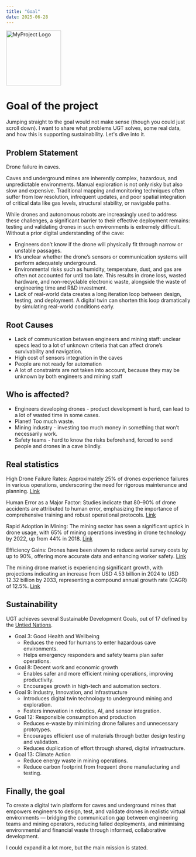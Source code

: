 ```yaml
---
title: "Goal"
date: 2025-06-28
---
```

<p>
  <img src="/underground-truth/assets/logo.png" alt="MyProject Logo" width="150">
</p>

# Goal of the project
Jumping straight to the goal would not make sense (though you could just scroll down). I want to share what problems UGT solves, some real data, and how this is supporting sustainability. Let's dive into it.

## Problem Statement
Drone failure in caves.

Caves and underground mines are inherently complex, hazardous, and unpredictable environments. Manual exploration is not only risky but also slow and expensive. Traditional mapping and monitoring techniques often suffer from low resolution, infrequent updates, and poor spatial integration of critical data like gas levels, structural stability, or navigable paths.

While drones and autonomous robots are increasingly used to address these challenges, a significant barrier to their effective deployment remains: testing and validating drones in such environments is extremely difficult.
Without a prior digital understanding of the cave:
- Engineers don’t know if the drone will physically fit through narrow or unstable passages.
- It’s unclear whether the drone’s sensors or communication systems will perform adequately underground.
- Environmental risks such as humidity, temperature, dust, and gas are often not accounted for until too late. This results in drone loss, wasted hardware, and non-recyclable electronic waste, alongside the waste of engineering time and R&D investment.
- Lack of real-world data creates a long iteration loop between design, testing, and deployment. A digital twin can shorten this loop dramatically by simulating real-world conditions early.

## Root Causes
- Lack of communication between engineers and mining staff: unclear specs lead to a lot of unknown criteria that can affect drone’s survivability and navigation.
- High cost of sensors integration in the caves
- People are not ready for automation
- A lot of constraints are not taken into account, because they may be unknown by both engineers and mining staff

## Who is affected?
- Engineers developing drones - product development is hard, can lead to a lot of wasted time in some cases.
- Planet! Too much waste.
- Mining industry - investing too much money in something that won’t necessarily work.
- Safety teams - hard to know the risks beforehand, forced to send people and drones in a cave blindly.

## Real statistics
High Drone Failure Rates: Approximately 25% of drones experience failures in various operations, underscoring the need for rigorous maintenance and planning. [Link](https://www.sciencedirect.com/science/article/pii/S0160791X24001969?utm_source=chatgpt.com)

Human Error as a Major Factor: Studies indicate that 80–90% of drone accidents are attributed to human error, emphasizing the importance of comprehensive training and robust operational protocols. [Link](https://anvil.so/post/human-error-in-drone-operations-key-risks?utm_source=chatgpt.com)

Rapid Adoption in Mining: The mining sector has seen a significant uptick in drone usage, with 65% of mining operations investing in drone technology by 2022, up from 44% in 2018. [Link](https://candrone.com/blogs/news/unveiling-the-hidden-riches-drone-technology-and-metal-exploration-in-the-mining-sector?srsltid=AfmBOooQN3GUew8U6zKYGnoVyFXjaj3l-YQ0d_uFxr32feJLsKOxz7I0&utm_source=chatgpt.com)

Efficiency Gains: Drones have been shown to reduce aerial survey costs by up to 90%, offering more accurate data and enhancing worker safety. [Link](https://tolluncrewedsystems.com/blog/how-drones-in-mining-boosts-efficiency/?utm_source=chatgpt.com)

The mining drone market is experiencing significant growth, with projections indicating an increase from USD 4.53 billion in 2024 to USD 12.32 billion by 2033, representing a compound annual growth rate (CAGR) of 12.5%. [Link](https://www.verifiedmarketreports.com/product/commercial-unmanned-aerial-for-the-mining-market/?utm_source=chatgpt.com/)

## Sustainability
UGT achieves several Sustainable Development Goals, out of 17 defined by the [Untied Nations](https://sdgs.un.org/goals).

- Goal 3: Good Health and Wellbeing
    - Reduces the need for humans to enter hazardous cave environments.
    - Helps emergency responders and safety teams plan safer operations.
- Goal 8: Decent work and economic growth
    - Enables safer and more efficient mining operations, improving productivity.
    - Encourages growth in high-tech and automation sectors.
- Goal 9: Industry, Innovation, and Infrastructure
    - Introduces digital twin technology to underground mining and exploration.
    - Fosters innovation in robotics, AI, and sensor integration.
- Goal 12: Responsible consumption and production
    - Reduces e-waste by minimizing drone failures and unnecessary prototypes.
    - Encourages efficient use of materials through better design testing and validation.
    - Reduces duplication of effort through shared, digital infrastructure.
- Goal 13: Climate Action
    - Reduce energy waste in mining operations.
    - Reduce carbon footprint from frequent drone manufacturing and testing.

## Finally, the goal
To create a digital twin platform for caves and underground mines that empowers engineers to design, test, and validate drones in realistic virtual environments — bridging the communication gap between engineering teams and mining operators, reducing failed deployments, and minimising environmental and financial waste through informed, collaborative development.

I could expand it a lot more, but the main mission is stated.